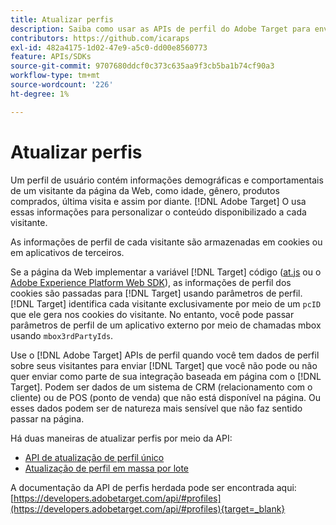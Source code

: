 ```yaml
---
title: Atualizar perfis
description: Saiba como usar as APIs de perfil do Adobe Target para enviar dados do visitante para o [!DNL Target].
contributors: https://github.com/icaraps
exl-id: 482a4175-1d02-47e9-a5c0-dd00e8560773
feature: APIs/SDKs
source-git-commit: 9707680ddcf0c373c635aa9f3cb5ba1b74cf90a3
workflow-type: tm+mt
source-wordcount: '226'
ht-degree: 1%

---
```


# Atualizar perfis

Um perfil de usuário contém informações demográficas e comportamentais de um visitante da página da Web, como idade, gênero, produtos comprados, última visita e assim por diante. [!DNL Adobe Target] O usa essas informações para personalizar o conteúdo disponibilizado a cada visitante.

As informações de perfil de cada visitante são armazenadas em cookies ou em aplicativos de terceiros.

Se a página da Web implementar a variável [!DNL Target] código ([at.js](/help/dev/implement/client-side/atjs/how-atjs-works/overview.md) ou o [Adobe Experience Platform Web SDK](/help/dev/implement/client-side/aep-web-sdk.md)), as informações de perfil dos cookies são passadas para [!DNL Target] usando parâmetros de perfil. [!DNL Target] identifica cada visitante exclusivamente por meio de um `pcID` que ele gera nos cookies do visitante. No entanto, você pode passar parâmetros de perfil de um aplicativo externo por meio de chamadas mbox usando `mbox3rdPartyIds`.

Use o [!DNL Adobe Target] APIs de perfil quando você tem dados de perfil sobre seus visitantes para enviar [!DNL Target] que você não pode ou não quer enviar como parte de sua integração baseada em página com o [!DNL Target]. Podem ser dados de um sistema de CRM (relacionamento com o cliente) ou de POS (ponto de venda) que não está disponível na página. Ou esses dados podem ser de natureza mais sensível que não faz sentido passar na página.

Há duas maneiras de atualizar perfis por meio da API:

* [API de atualização de perfil único](/help/dev/administer/profile-api/profile-single-api.md)
* [Atualização de perfil em massa por lote](/help/dev/administer/profile-api/profile-bulk-api.md)

A documentação da API de perfis herdada pode ser encontrada aqui: [https://developers.adobetarget.com/api/#profiles](https://developers.adobetarget.com/api/#profiles){target=_blank}
